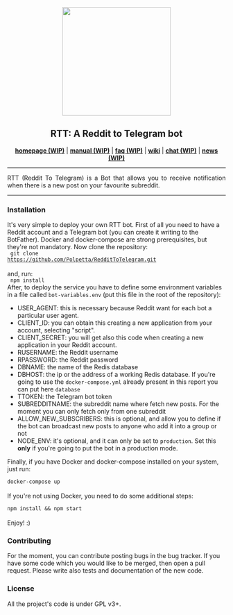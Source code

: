 <div align="center"><img height=250 src="http://i.imgur.com/tO0DCQW.png"/></div>
<h2 align="center">RTT: A Reddit to Telegram bot</h2>
<p align="center">
  <a href="#"><b>homepage (WIP)</b></a> |
  <a href="#"><b>manual (WIP)</b></a> |
  <a href="#"><b>faq (WIP)</b></a> |
  <a href="https://github.com/Polpetta/RedditToTelegram/wiki"><b>wiki</b></a> |
  <a href="#"><b>chat (WIP)</b></a> |
  <a href="#"><b>news (WIP)</b></a>
</p>

***

<p align="justify">
  RTT (Reddit To Telegram) is a Bot that allows you to receive notification 
  when there is a new post on your favourite subreddit. <br>
</p>

***

<h3>Installation</h3>

It's very simple to deploy your own RTT bot. First of all you need to have a 
Reddit account and a Telegram bot (you can create it writing to the 
BotFather). Docker and docker-compose are strong prerequisites, but they're not 
mandatory.
Now clone 
the repository:
<br>
<code>
git clone https://github.com/Polpetta/RedditToTelegram.git
</code>
<br>
and, run:
<br>
<code>
npm install
</code>
<br>
After, to deploy the service you have to define some environment 
variables in a file called <code>bot-variables.env</code> (put this file in 
the root of the repository):
<ul>
<li>USER_AGENT: this is necessary because Reddit want for each bot a 
particular user agent.
<li>CLIENT_ID: you can obtain this creating a new application from your 
account, selecting "script".
<li>CLIENT_SECRET: you will get also this code when creating a new 
application in your Reddit account.
<li>RUSERNAME: the Reddit username
<li>RPASSWORD: the Reddit password
<li>DBNAME: the name of the Redis database
<li>DBHOST: the ip or the address of a working Redis database. If you're 
going to use the <code>docker-compose.yml</code> already present in this 
report you can put here <code>database</code>
<li>TTOKEN: the Telegram bot token
<li>SUBREDDITNAME: the subreddit name where fetch new posts. For the moment 
you can only fetch only from one subreddit
<li>ALLOW_NEW_SUBSCRIBERS: this is optional, and allow you to define if the 
bot can broadcast new posts to anyone who add it into a group or not
<li>NODE_ENV: it's optional, and it can only be set to <code>production</code>. 
Set this <strong>only</strong> if you're going to put the bot in a production
 mode.
</ul>
Finally, if you have Docker and docker-compose installed on your system, just
run: <br>
<code>
docker-compose up
</code>
<br>
If you're not using Docker, you need to do some additional steps:
<br>
<code>
npm install && npm start
</code>
<br>
Enjoy! :)

<h3>Contributing</h3>
For the moment, you can contribute posting bugs in the bug tracker.  If you 
have some code which you would like to be merged, then open a pull request. 
Please write also tests and documentation of the new code.

<h3>License</h3>
All the project's code is under GPL v3+.